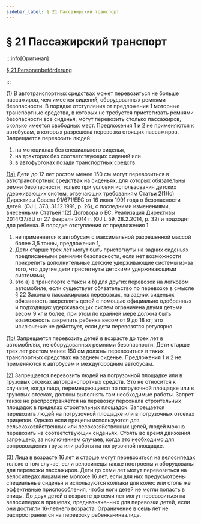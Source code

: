 ```yaml
---
sidebar_label: § 21 Пассажирский транспорт
---
```


# § 21 Пассажирский транспорт

:::info[Оригинал]

[§ 21 Personenbeförderung](https://www.gesetze-im-internet.de/stvo_2013/__21.html)

:::


<span id="1">[(1)](#1)</span> В автотранспортных средствах может перевозиться не больше пассажиров, чем имеется сидений,
оборудованных ремнями безопасности. В порядке отступления от предложения 1 моторные
транспортные средства, в которых не требуется пристегивать ремнями безопасности все сиденья, могут
перевозить столько пассажиров, сколько имеется свободных мест. Предложения 1 и 2 не применяются к
автобусам, в которых разрешена перевозка стоящих пассажиров. Запрещается перевозить людей
1. на мотоциклах без специального сиденья,
2. на тракторах без соответствующих сидений или
3. в автофургонах позади транспортных средств.


<span id="1a">[(1a)](#1a)</span> Дети до 12 лет ростом менее 150 см могут перевозиться в автотранспортных средствах на сиденьях,
для которых обязательны ремни безопасности, только при условии использования детских
удерживающих систем, отвечающих требованиям Статьи 2(1)(c) Директивы Совета 91/671/EEC от 16
июня 1991 года о безопасности детей.
(OJ L 373, 31.12.1991, p. 26), с последними изменениями, внесенными Статьей 1(2) Договора о ЕС.
Реализация Директивы 2014/37/EU от 27 февраля 2014 г. (OJ L 59, 28.2.2014, p. 32) и подходят для
ребенка. В порядке отступления от предложения 1
1. не применяется к автобусам с максимальной разрешенной массой более 3,5 тонны, предложение 1,
2. Дети старше трех лет могут быть пристегнуты на задних сиденьях предписанными
ремнями безопасности, если нет возможности прикрепить дополнительные детские
удерживающие системы из-за того, что другие дети пристегнуты детскими
удерживающими системами,
3. это
a) в транспорте с такси и
b) для других перевозок на легковом автомобиле, если существует обязательство по
перевозке в смысле § 22 Закона о пассажирских перевозках,
на задних сиденьях обязанность закреплять детей с помощью официально одобренных и
подходящих удерживающих систем ограничена двумя детьми весом 9 кг и более, при этом по
крайней мере
должна быть возможность закрепить ребенка весом от 9 до 18 кг; это исключение не действует,
если дети перевозятся регулярно.


<span id="1b">[(1b)](#1b)</span> Запрещается перевозить детей в возрасте до трех лет в автомобилях, не оборудованных ремнями
безопасности. Дети старше трех лет ростом менее 150 см должны перевозиться в таких транспортных
средствах на заднем сиденье. Предложения 1 и 2 не применяются к автобусам и междугородним
автобусам.


<span id="2">[(2)](#2)</span> Запрещается перевозить людей на погрузочной площадке или в грузовых отсеках автотранспортных
средств. Это не относится к случаям, когда лица, перемещающиеся по погрузочной площадке или в
грузовых отсеках, должны выполнять там необходимые работы. Запрет также не распространяется на
перевозку персонала строительных площадок в пределах строительных площадок. Запрещается
перевозить людей на погрузочной площадке или в погрузочных отсеках прицепов. Однако если прицепы
используются для сельскохозяйственных или лесохозяйственных целей, людей можно перевозить на
соответствующих сиденьях. Стоять во время движения запрещено, за исключением случаев, когда это
необходимо для сопровождения груза или работы на погрузочной площадке.


<span id="3">[(3)](#3)</span> Лица в возрасте 16 лет и старше могут перевозиться на велосипедах только в том случае, если
велосипеды также построены и оборудованы для перевозки пассажиров. Дети до семи лет могут
перевозиться на велосипедах лицами не моложе 16 лет, если для них предусмотрены специальные
сиденья и используются колпаки для колес или столь же эффективные приспособления, чтобы ноги
детей не могли попасть в спицы. До двух детей в возрасте до семи лет могут перевозиться на
велосипедах в прицепах, предназначенных для перевозки детей, если они достигли 16-летнего
возраста. Ограничение в семь лет не распространяется на перевозку ребенка-инвалида.

